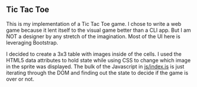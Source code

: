 ## Tic Tac Toe ##

This is my implementation of a Tic Tac Toe game.  I chose to write a web game because it lent itself to the visual game better than a CLI app.  But I am NOT a designer by any stretch of the imagination.  Most of the UI here is leveraging Bootstrap.

I decided to create a 3x3 table with images inside of the cells.  I used the HTML5 data attributes to hold state while using CSS to change which image in the sprite was displayed.  The bulk of the Javascript in [js/index.js](js/index.js) is just iterating through the DOM and finding out the state to decide if the game is over or not.
